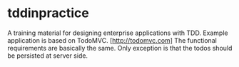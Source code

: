 tddinpractice
=============

A training material for designing enterprise applications with TDD. Example application is based on TodoMVC. [http://todomvc.com]
The functional requirements are basically the same. Only exception is that the todos should be persisted at server side.